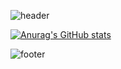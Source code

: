 ![header](https://capsule-render.vercel.app/api?type=venom&color=2b90d9&height=200&section=header&text=서지훈&fontSize=30&fontColor=d9e1e8)

[![Anurag's GitHub stats](https://github-readme-stats.vercel.app/api?username=devJiraynor&show_icons=true&theme=rose_pine)](https://github.com/anuraghazra/github-readme-stats)

![footer](https://capsule-render.vercel.app/api?type=soft&color=9baec8&height=100&section=footer)
